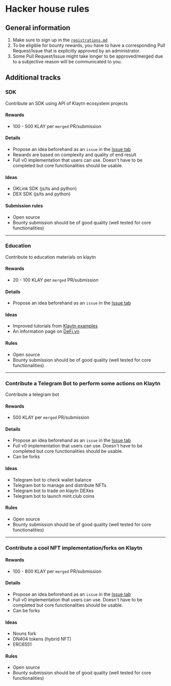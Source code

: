 # Hacker house rules

## General information
1. Make sure to sign up in the [`registrations.md`](/klaytn-hacker-house/on-site-sessions/gmvietnam-hackerhouse/registrations.md)
2. To be eligible for bounty rewards, you have to have a corresponding Pull Request/Issue that is explicitly approved by an administrator.
3. Some Pull Request/Issue might take longer to be approved/merged due to a subjective reason will be communicated to you.

## Additional tracks

### SDK
Contribute an SDK using API of Klaytn ecosystem projects

#### Rewards
- 100 - 500 KLAY per `merged` PR/submission

#### Details
- Propose an idea beforehand as an `issue` in the [Issue tab](https://github.com/klaytn/klaytn)
- Rewards are based on complexity and quality of end result
- Full v0 implementation that users can use. Doesn't have to be completed but core functionalities should be usable.

#### Ideas
- OKLink SDK (js/ts and python)
- DEX SDK (js/ts and python)

#### Submission rules
- Open source
- Bounty submission should be of good quality (well tested for core functionalities)

---

### Education

Contribute to education materials on klaytn

#### Rewards
- 20 - 100 KLAY per `merged` PR/submission

#### Details
- Propose an idea beforehand as an `issue` in the [Issue tab](https://github.com/klaytn/)

#### Ideas
- Improved tutorials from [Klaytn examples](https://github.com/klaytn/examples)
- An information page on [DeFi.vn](https://defi.vn)

#### Rules
- Open source
- Bounty submission should be of good quality (well tested for core functionalities)

---

### Contribute a Telegram Bot to perform some actions on Klaytn

Contribute a telegram bot

#### Rewards 
- 500 KLAY per `merged` PR/submission

#### Details
- Propose an idea beforehand as an `issue` in the [Issue tab](https://github.com/klaytn/)
- Full v0 implementation that users can use. Doesn't have to be completed but core functionalities should be usable.
- Can be forks

#### Ideas
- Telegram bot to check wallet balance
- Telegram bot to manage and distribute NFTs
- Telegram bot to trade on klaytn DEXes
- Telegram bot to launch mint.club coins

#### Rules
- Open source
- Bounty submission should be of good quality (well tested for core functionalities)

---

### Contribute a cool NFT implementation/forks on Klaytn

#### Rewards 
- 100 - 800 KLAY per `merged` PR/submission

#### Details
- Propose an idea beforehand as an `issue` in the [Issue tab](https://github.com/klaytn/)
- Full v0 implementation that users can use. Doesn't have to be completed but core functionalities should be usable.
- Can be forks

#### Ideas
- Nouns fork
- DN404 tokens (hybrid NFT)
- ERC6551

#### Rules
- Open source
- Bounty submission should be of good quality (well tested for core functionalities)

